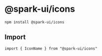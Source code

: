 # @spark-ui/icons

```
npm install @spark-ui/icons
```

## Import

```
import { IconName } from "@spark-ui/icons"
```